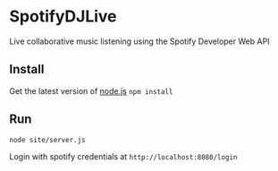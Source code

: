 # SpotifyDJLive
Live collaborative music listening using the Spotify Developer Web API

## Install
Get the latest version of [node.js](https://nodejs.org)
`npm install`

## Run
`node site/server.js`

Login with spotify credentials at `http://localhost:8080/login`